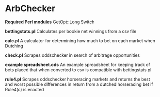 # ArbChecker

**Required Perl modules**
GetOpt::Long
Switch

**bettingstats.pl**
Calculates per bookie net winnings from a csv file

**calc.pl**
A calculator for determining how much to bet on each market when Dutching

**check.pl**
Scrapes oddschecker in search of arbitrage opportunities

**example spreadsheet.ods**
An example spreadsheet for keeping track of bets placed that when converted to csv is compatible with bettingstats.pl

**rule4.pl**
Scrapes oddschecker horseracing markets and returns the best and  worst possible differences in return from a dutched horseracing bet if Rule4(c) is enacted
